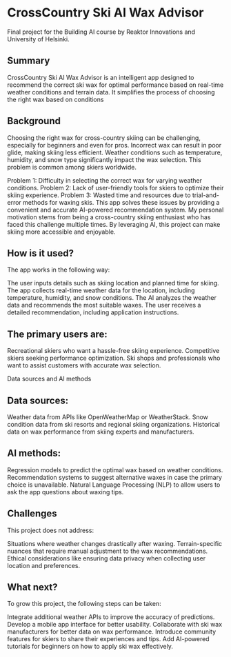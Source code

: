 # CrossCountry Ski AI Wax Advisor
Final project for the Building AI course by Reaktor Innovations and University of Helsinki.

## Summary
CrossCountry Ski AI Wax Advisor is an intelligent app designed to recommend the correct ski wax for optimal performance based on real-time weather conditions and terrain data. It simplifies the process of choosing the right wax based on conditions

## Background
Choosing the right wax for cross-country skiing can be challenging, especially for beginners and even for pros. Incorrect wax can result in poor glide, making skiing less efficient. Weather conditions such as temperature, humidity, and snow type significantly impact the wax selection. This problem is common among skiers worldwide.

Problem 1: Difficulty in selecting the correct wax for varying weather conditions.
Problem 2: Lack of user-friendly tools for skiers to optimize their skiing experience.
Problem 3: Wasted time and resources due to trial-and-error methods for waxing skis.
This app solves these issues by providing a convenient and accurate AI-powered recommendation system. My personal motivation stems from being a cross-country skiing enthusiast who has faced this challenge multiple times. By leveraging AI, this project can make skiing more accessible and enjoyable.

## How is it used?
The app works in the following way:

The user inputs details such as skiing location and planned time for skiing.
The app collects real-time weather data for the location, including temperature, humidity, and snow conditions.
The AI analyzes the weather data and recommends the most suitable waxes.
The user receives a detailed recommendation, including application instructions.

## The primary users are:

Recreational skiers who want a hassle-free skiing experience.
Competitive skiers seeking performance optimization.
Ski shops and professionals who want to assist customers with accurate wax selection.

Data sources and AI methods

## Data sources:

Weather data from APIs like OpenWeatherMap or WeatherStack.
Snow condition data from ski resorts and regional skiing organizations.
Historical data on wax performance from skiing experts and manufacturers.

## AI methods:

Regression models to predict the optimal wax based on weather conditions.
Recommendation systems to suggest alternative waxes in case the primary choice is unavailable.
Natural Language Processing (NLP) to allow users to ask the app questions about waxing tips.

## Challenges
This project does not address:

Situations where weather changes drastically after waxing.
Terrain-specific nuances that require manual adjustment to the wax recommendations.
Ethical considerations like ensuring data privacy when collecting user location and preferences.

## What next?
To grow this project, the following steps can be taken:

Integrate additional weather APIs to improve the accuracy of predictions.
Develop a mobile app interface for better usability.
Collaborate with ski wax manufacturers for better data on wax performance.
Introduce community features for skiers to share their experiences and tips.
Add AI-powered tutorials for beginners on how to apply ski wax effectively.
